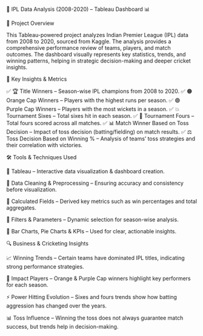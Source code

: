 🏏 IPL Data Analysis (2008-2020) – Tableau Dashboard 📊

🚀 Project Overview

This Tableau-powered project analyzes Indian Premier League (IPL) data from 2008 to 2020, sourced from Kaggle. The analysis provides a comprehensive performance review of teams, players, and match outcomes. The dashboard visually represents key statistics, trends, and winning patterns, helping in strategic decision-making and deeper cricket insights.

📌 Key Insights & Metrics

✅ 🏆 Title Winners – Season-wise IPL champions from 2008 to 2020.
✅ 🟠 Orange Cap Winners – Players with the highest runs per season.
✅ 🟣 Purple Cap Winners – Players with the most wickets in a season.
✅ 💥 Tournament Sixes – Total sixes hit in each season.
✅ 🎯 Tournament Fours – Total fours scored across all matches.
✅ 📊 Match Winner Based on Toss Decision – Impact of toss decision (batting/fielding) on match results.
✅ ⚖️ Toss Decision Based on Winning % – Analysis of teams’ toss strategies and their correlation with victories.

🛠 Tools & Techniques Used

🔹 Tableau – Interactive data visualization & dashboard creation.

🔹 Data Cleaning & Preprocessing – Ensuring accuracy and consistency before visualization.

🔹 Calculated Fields – Derived key metrics such as win percentages and total aggregates.

🔹 Filters & Parameters – Dynamic selection for season-wise analysis.

🔹 Bar Charts, Pie Charts & KPIs – Used for clear, actionable insights.

🔍 Business & Cricketing Insights

📈 Winning Trends – Certain teams have dominated IPL titles, indicating strong performance strategies.

🏅 Impact Players – Orange & Purple Cap winners highlight key performers for each season.

⚡ Power Hitting Evolution – Sixes and fours trends show how batting aggression has changed over the years.

📊 Toss Influence – Winning the toss does not always guarantee match success, but trends help in decision-making.
